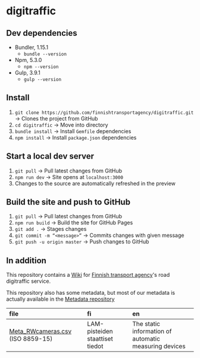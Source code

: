 # digitraffic

## Dev dependencies
* Bundler, 1.15.1
	* `bundle --version`
* Npm, 5.3.0
	* `npm --version`
* Gulp, 3.9.1
	* `gulp --version`

## Install
1. `git clone https://github.com/finnishtransportagency/digitraffic.git` -> Clones the project from GitHub
2. `cd digitraffic` -> Move into directory
3. `bundle install` -> Install `Gemfile` dependencies
4. `npm install` -> Install `package.json` dependencies

## Start a local dev server
1. `git pull` -> Pull latest changes from GitHub
2. `npm run dev` -> Site opens at `localhost:3000`
3. Changes to the source are automatically refreshed in the preview

## Build the site and push to GitHub
1. `git pull` -> Pull latest changes from GitHub
2. `npm run build` -> Build the site for GitHub Pages
3. `git add .` -> Stages changes
4. `git commit -m “<message>”` -> Commits changes with given message
5. `git push -u origin master` -> Push changes to GitHub

## In addition

This repository contains a [Wiki](https://github.com/finnishtransportagency/digitraffic/wiki) for [Finnish transport agency](http://www.fta.fi)'s road digitraffic service. 

This repository also has some metadata, but most of our metadata is actually available in the [Metadata repository](https://github.com/finnishtransportagency/metadata)

|file |fi |en |
|:-----|:---|:---|
|[Meta\_RWcameras.csv][Meta_RWcameras.csv] (ISO 8859-15)|LAM-pisteiden staattiset tiedot|The static information of automatic measuring devices|

[Meta_RWcameras.csv]: metadata/Meta_RWcameras.csv